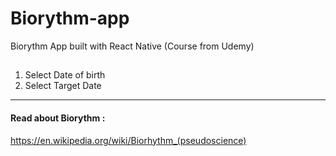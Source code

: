 # Biorythm-app
Biorythm App built with React Native (Course from Udemy)

##

1. Select Date of birth
2. Select Target Date



<hr>

#### Read about Biorythm : 
https://en.wikipedia.org/wiki/Biorhythm_(pseudoscience)
